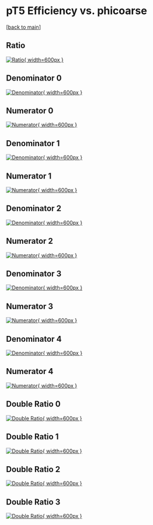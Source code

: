 # pT5 Efficiency vs. phicoarse

[[back to main](./)]



## Ratio

[![Ratio](../mtv/var/pT5_vtr_13_1_eff_phicoarse.png){ width=600px }](../mtv/var/pT5_vtr_13_1_eff_phicoarse.pdf)

## Denominator 0

[![Denominator](../mtv/den/pT5_vtr_13_1_eff_phicoarse_den0.png){ width=600px }](../mtv/den/pT5_vtr_13_1_eff_phicoarse_den0.pdf)

## Numerator 0

[![Numerator](../mtv/num/pT5_vtr_13_1_eff_phicoarse_num0.png){ width=600px }](../mtv/num/pT5_vtr_13_1_eff_phicoarse_num0.pdf)

## Denominator 1

[![Denominator](../mtv/den/pT5_vtr_13_1_eff_phicoarse_den1.png){ width=600px }](../mtv/den/pT5_vtr_13_1_eff_phicoarse_den1.pdf)

## Numerator 1

[![Numerator](../mtv/num/pT5_vtr_13_1_eff_phicoarse_num1.png){ width=600px }](../mtv/num/pT5_vtr_13_1_eff_phicoarse_num1.pdf)

## Denominator 2

[![Denominator](../mtv/den/pT5_vtr_13_1_eff_phicoarse_den2.png){ width=600px }](../mtv/den/pT5_vtr_13_1_eff_phicoarse_den2.pdf)

## Numerator 2

[![Numerator](../mtv/num/pT5_vtr_13_1_eff_phicoarse_num2.png){ width=600px }](../mtv/num/pT5_vtr_13_1_eff_phicoarse_num2.pdf)

## Denominator 3

[![Denominator](../mtv/den/pT5_vtr_13_1_eff_phicoarse_den3.png){ width=600px }](../mtv/den/pT5_vtr_13_1_eff_phicoarse_den3.pdf)

## Numerator 3

[![Numerator](../mtv/num/pT5_vtr_13_1_eff_phicoarse_num3.png){ width=600px }](../mtv/num/pT5_vtr_13_1_eff_phicoarse_num3.pdf)

## Denominator 4

[![Denominator](../mtv/den/pT5_vtr_13_1_eff_phicoarse_den4.png){ width=600px }](../mtv/den/pT5_vtr_13_1_eff_phicoarse_den4.pdf)

## Numerator 4

[![Numerator](../mtv/num/pT5_vtr_13_1_eff_phicoarse_num4.png){ width=600px }](../mtv/num/pT5_vtr_13_1_eff_phicoarse_num4.pdf)

## Double Ratio 0

[![Double Ratio](../mtv/ratio/pT5_vtr_13_1_eff_phicoarse_ratio0.png){ width=600px }](../mtv/ratio/pT5_vtr_13_1_eff_phicoarse_ratio0.pdf)

## Double Ratio 1

[![Double Ratio](../mtv/ratio/pT5_vtr_13_1_eff_phicoarse_ratio1.png){ width=600px }](../mtv/ratio/pT5_vtr_13_1_eff_phicoarse_ratio1.pdf)

## Double Ratio 2

[![Double Ratio](../mtv/ratio/pT5_vtr_13_1_eff_phicoarse_ratio2.png){ width=600px }](../mtv/ratio/pT5_vtr_13_1_eff_phicoarse_ratio2.pdf)

## Double Ratio 3

[![Double Ratio](../mtv/ratio/pT5_vtr_13_1_eff_phicoarse_ratio3.png){ width=600px }](../mtv/ratio/pT5_vtr_13_1_eff_phicoarse_ratio3.pdf)

